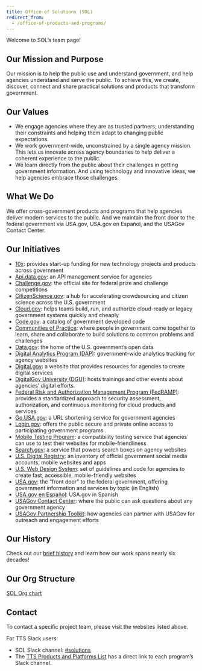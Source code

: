 ```yaml
---
title: Office of Solutions (SOL)
redirect_from:
  - /office-of-products-and-programs/
---
```


Welcome to SOL’s team page!

## Our Mission and Purpose

Our mission is to help the public use and understand government, and help agencies understand and serve the public. To achieve this, we create, discover, connect and share practical solutions and products that transform government.

## Our Values

- We engage agencies where they are as trusted partners; understanding their constraints and helping them adapt to changing public expectations.
- We work government-wide, unconstrained by a single agency mission. This lets us innovate across agency boundaries to help deliver a coherent experience to the public.
- We learn directly from the public about their challenges in getting government information. And using technology and innovative ideas, we help agencies embrace those challenges.

## What We Do

We offer cross-government products and programs that help agencies deliver modern services to the public. And we maintain the front door to the federal government via USA.gov, USA.gov en Español, and the USAGov Contact Center.

## Our Initiatives

- [10x](https://10x.gsa.gov/): provides start-up funding for new technology projects and products across government
- [Api.data.gov](https://api.data.gov/): an API management service for agencies
- [Challenge.gov](https://www.challenge.gov/): the official site for federal prize and challenge competitions
- [CitizenScience.gov](https://www.citizenscience.gov/): a hub for accelerating crowdsourcing and citizen science across the U.S. government
- [Cloud.gov](https://cloud.gov): helps teams build, run, and authorize cloud-ready or legacy government systems quickly and cheaply
- [Code.gov](https://code.gov/): a catalog of government developed code
- [Communities of Practice](https://digital.gov/communities/): where people in government come together to learn, share and collaborate to build solutions to common problems and challenges
- [Data.gov](https://www.data.gov/): the home of the U.S. government’s open data
- [Digital Analytics Program (DAP)](https://www.digital.gov/guide/dap/): government-wide analytics tracking for agency websites
- [Digital.gov](https://digital.gov/): a website that provides resources for agencies to create digital services
- [DigitalGov University (DGU)](https://digital.gov/digitalgov-university/): hosts trainings and other events about agencies’ digital efforts.
- [Federal Risk and Authorization Management Program (FedRAMP)](https://www.fedramp.gov/): provides a standardized approach to security assessment, authorization, and continuous monitoring for cloud products and services
- [Go.USA.gov](https://go.usa.gov/): a URL shortening service for government agencies
- [Login.gov](https://login.gov): offers the public secure and private online access to participating government programs
- [Mobile Testing Program](https://digital.gov/services/mobile-application-testing-program/): a compatibility testing service that agencies can use to test their websites for mobile-friendliness
- [Search.gov](https://search.gov/): a service that powers search boxes on agency websites
- [U.S. Digital Registry](https://digital.gov/services/u-s-digital-registry/): an inventory of official government social media accounts, mobile websites and apps
- [U.S. Web Design System](https://designsystem.digital.gov/): set of guidelines and code for agencies to create fast, accessible, mobile-friendly websites
- [USA.gov](https://www.usa.gov/): the “front door” to the federal government, offering government information and services by topic (in English)
- [USA.gov en Español](https://usa.gov/espanol/): USA.gov in Spanish
- [USAGov Contact Center](https://www.usa.gov/contact): where the public can ask questions about any government agency
- [USAGov Partnership Toolkit](https://usa.gov/partnerships): how agencies can partner with USAGov for outreach and engagement efforts

## Our History

Check out our [brief history]({{site.baseurl}}/solutions-history/) and learn how our work spans nearly six decades!

## Our Org Structure

[SOL Org chart](https://docs.google.com/presentation/d/10Qfq1AaQh74q76Pik99kQedvshLBo0qLWZGsH-nrV0w/edit)

## Contact

To contact a specific project team, please visit the websites listed above.

For TTS Slack users:

- SOL Slack channel: [#solutions](https://gsa-tts.slack.com/messages/solutions)
- The [TTS Products and Platforms List](https://docs.google.com/document/d/1vfBiQsprY1m8dG4tS_GeXkhG6ThF5ZqW9JKlDlvbWis/edit) has a direct link to each program’s Slack channel.
